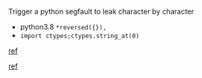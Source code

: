 Trigger a python segfault to leak character by character

- python3.8 `*reversed({}),`
- `import ctypes;ctypes.string_at(0)`

[ref](https://codegolf.stackexchange.com/questions/4399/shortest-code-that-raises-a-sigsegv/217516#217516)

[ref](https://codegolf.stackexchange.com/questions/4399/shortest-code-that-raises-a-sigsegv)
